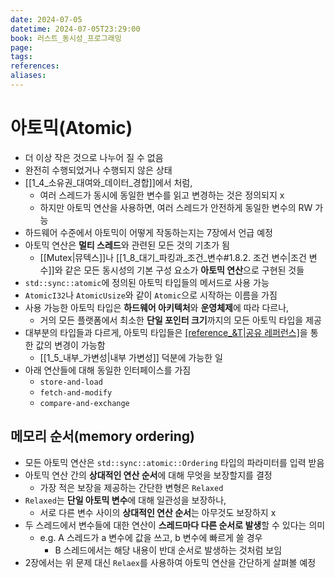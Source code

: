 ```yaml
---
date: 2024-07-05
datetime: 2024-07-05T23:29:00
book: 러스트_동시성_프로그래밍
page: 
tags: 
references: 
aliases:
---
```

# 아토믹(Atomic)
- 더 이상 작은 것으로 나누어 질 수 없음
- 완전히 수행되었거나 수행되지 않은 상태
- [[1_4_소유권_대여와_데이터_경합]]에서 처럼,
	- 여러 스레드가 동시에 동일한 변수를 읽고 변경하는 것은 정의되지 x
	- 하지만 아토믹 연산을 사용하면, 여러 스레드가 안전하게 동일한 변수의 RW 가능
- 하드웨어 수준에서 아토믹이 어떻게 작동하는지는 7장에서 언급 예정
- 아토믹 연산은 **멀티 스레드**와 관련된 모든 것의 기초가 됨
	- [[Mutex|뮤텍스]]나 [[1_8_대기_파킹과_조건_변수#1.8.2. 조건 변수|조건 변수]]와 같은 모든 동시성의 기본 구성 요소가 **아토믹 연산**으로 구현된 것들
- `std::sync::atomic`에 정의된 아토믹 타입들의 메서드로 사용 가능
- `AtomicI32`나 `AtomicUsize`와 같이 `Atomic`으로 시작하는 이름을 가짐
- 사용 가능한 아토믹 타입은 **하드웨어 아키텍처**와 **운영체제**에 따라 다르나,
	- 거의 모든 플랫폼에서 최소한 **단일 포인터 크기**까지의 모든 아토믹 타입을 제공
- 대부분의 타입들과 다르게, 아토믹 타입들은 [[reference_&T|공유 레퍼런스]](`&AtomicU8`)을 통한 값의 변경이 가능함
	- [[1_5_내부_가변성|내부 가변성]] 덕분에 가능한 일
- 아래 연산들에 대해 동일한 인터페이스를 가짐
	- `store-and-load`
	- `fetch-and-modify`
	- `compare-and-exchange`

## 메모리 순서(memory ordering)
- 모든 아토믹 연산은 `std::sync::atomic::Ordering` 타입의 파라미터를 입력 받음
- 아토믹 연산 간의 **상대적인 연산 순서**에 대해 무엇을 보장할지를 결정
	- 가장 적은 보장을 제공하는 간단한 변형은 `Relaxed`
- `Relaxed`는 **단일 아토믹 변수**에 대해 일관성을 보장하나,
	- 서로 다른 변수 사이의 **상대적인 연산 순서**는 아무것도 보장하지 x
- 두 스레드에서 변수들에 대한 연산이 **스레드마다 다른 순서로 발생**할 수 있다는 의미
	- e.g. A 스레드가 a 변수에 값을 쓰고, b 변수에 빠르게 쓸 경우
		- B 스레드에서는 해당 내용이 반대 순서로 발생하는 것처럼 보임
- 2장에서는 위 문제 대신 `Relaex`를 사용하여 아토믹 연산을 간단하게 살펴볼 예정